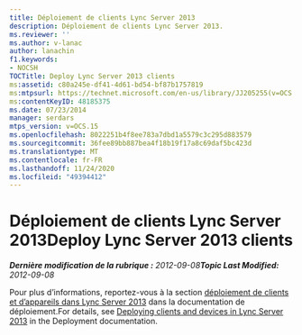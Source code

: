 ```yaml
---
title: Déploiement de clients Lync Server 2013
description: Déploiement de clients Lync Server 2013.
ms.reviewer: ''
ms.author: v-lanac
author: lanachin
f1.keywords:
- NOCSH
TOCTitle: Deploy Lync Server 2013 clients
ms:assetid: c80a245e-df41-4d61-bd54-bf87b1757819
ms:mtpsurl: https://technet.microsoft.com/en-us/library/JJ205255(v=OCS.15)
ms:contentKeyID: 48185375
ms.date: 07/23/2014
manager: serdars
mtps_version: v=OCS.15
ms.openlocfilehash: 8022251b4f8ee783a7dbd1a5579c3c295d883579
ms.sourcegitcommit: 36fee89bb887bea4f18b19f17a8c69daf5bc423d
ms.translationtype: MT
ms.contentlocale: fr-FR
ms.lasthandoff: 11/24/2020
ms.locfileid: "49394412"
---
```

# <a name="deploy-lync-server-2013-clients"></a><span data-ttu-id="2b634-103">Déploiement de clients Lync Server 2013</span><span class="sxs-lookup"><span data-stu-id="2b634-103">Deploy Lync Server 2013 clients</span></span>

<div data-xmlns="http://www.w3.org/1999/xhtml">

<div class="topic" data-xmlns="http://www.w3.org/1999/xhtml" data-msxsl="urn:schemas-microsoft-com:xslt" data-cs="https://msdn.microsoft.com/">

<div data-asp="https://msdn2.microsoft.com/asp">



</div>

<div id="mainSection">

<div id="mainBody"><span data-ttu-id="2b634-104">

<span> </span></span><span class="sxs-lookup"><span data-stu-id="2b634-104">

<span> </span></span></span>

<span data-ttu-id="2b634-105">_**Dernière modification de la rubrique :** 2012-09-08_</span><span class="sxs-lookup"><span data-stu-id="2b634-105">_**Topic Last Modified:** 2012-09-08_</span></span>

<span data-ttu-id="2b634-106">Pour plus d’informations, reportez-vous à la section [déploiement de clients et d’appareils dans Lync Server 2013](lync-server-2013-deploying-clients-and-devices.md) dans la documentation de déploiement.</span><span class="sxs-lookup"><span data-stu-id="2b634-106">For details, see [Deploying clients and devices in Lync Server 2013](lync-server-2013-deploying-clients-and-devices.md) in the Deployment documentation.</span></span>

<span data-ttu-id="2b634-107"></div>

<span> </span>

</div>

</div>

</span><span class="sxs-lookup"><span data-stu-id="2b634-107"></div>

<span> </span>

</div>

</div>

</span></span></div>

